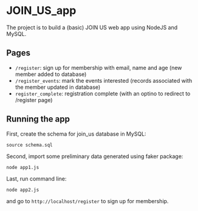 # JOIN_US_app
The project is to build a (basic) JOIN US web app using NodeJS and MySQL.

## Pages

- `/register`: sign up for membership with email, name and age (new member added to database)
- `/register_events`: mark the events interested (records associated with the member updated in database)
- `register_complete`: registration complete (with an optino to redirect to /register page) 


## Running the app

First, create the schema for join_us database in MySQL:
```
source schema.sql
```
Second, import some preliminary data generated using faker package:
```
node app1.js
```

Last, run command line:
```
node app2.js
```
and go to `http://localhost/register` to sign up for membership.
